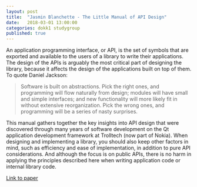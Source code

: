 ```yaml
---
layout: post
title:  "Jasmin Blanchette - The Little Manual of API Design"
date:   2018-03-01 13:00:00
categories: dokk1 studygroup
published: true
---
```


An application programming interface, or API, is the set of symbols that are
exported and available to the users of a library to write their applications.
The design of the APIs is arguably the most critical part of designing the
library, because it affects the design of the applications built on top of
them. To quote Daniel Jackson:

> Software is built on abstractions. Pick the right ones, and programming will
> flow naturally from design; modules will have small and simple interfaces; and
> new functionality will more likely fit in without extensive reorganization.
> Pick the wrong ones, and programming will be a series of nasty surprises.

This manual gathers together the key insights into API design that were
discovered through many years of software development on the Qt application
development framework at Trolltech (now part of Nokia). When designing and
implementing a library, you should also keep other factors in mind, such as
efficiency and ease of implementation, in addition to pure API considerations.
And although the focus is on public APIs, there is no harm in applying the
principles described here when writing application code or internal library
code.

[Link to paper](https://github.com/papers-we-love/papers-we-love/blob/master/api_design/api-design.pdf)
